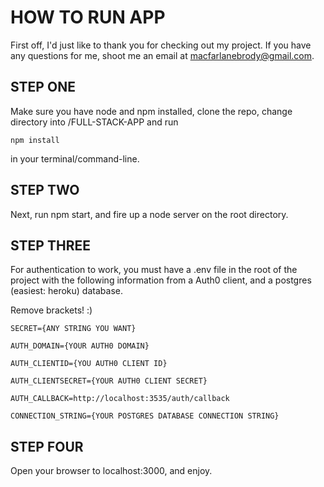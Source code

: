 # HOW TO RUN APP

First off, I'd just like to thank you for checking out my project.  If you have any questions for me, shoot me an email at macfarlanebrody@gmail.com.


## STEP ONE

Make sure you have node and npm installed, clone the repo, change directory into /FULL-STACK-APP and run

`npm install`

in your terminal/command-line.


## STEP TWO

Next, run npm start, and fire up a node server on the root directory.


## STEP THREE

For authentication to work, you must have a .env file in the root of the project with the following information from a Auth0 client, and a postgres (easiest: heroku) database.

Remove brackets! :)

```
SECRET={ANY STRING YOU WANT}

AUTH_DOMAIN={YOUR AUTH0 DOMAIN}

AUTH_CLIENTID={YOU AUTH0 CLIENT ID}

AUTH_CLIENTSECRET={YOUR AUTH0 CLIENT SECRET}

AUTH_CALLBACK=http://localhost:3535/auth/callback

CONNECTION_STRING={YOUR POSTGRES DATABASE CONNECTION STRING}
```


## STEP FOUR

Open your browser to localhost:3000, and enjoy.